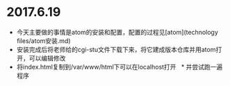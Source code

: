    # 2017.6.19
   * 今天主要做的事情是atom的安装和配置，配置的过程见[atom](technology files/atom安装.md)
   * 安装完成后将老师给的cgi-stu文件下载下来，将它建成版本仓库并用atom打开，可以编辑修改
   * 将index.html复制到/var/www/html下可以在localhost打开
   * 并尝试跑一遍程序
